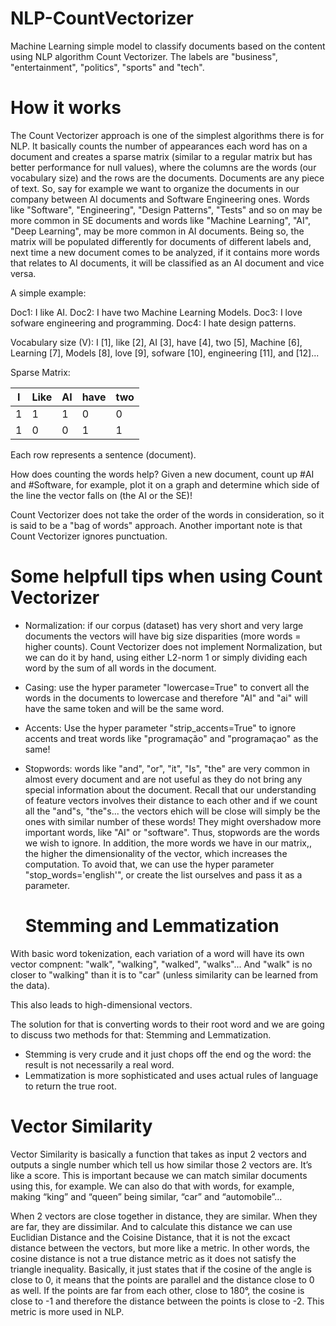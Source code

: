 # NLP-CountVectorizer
Machine Learning simple model to classify documents based on the content using NLP algorithm Count Vectorizer. The labels are "business", "entertainment", "politics", "sports" and "tech".

# How it works

The Count Vectorizer approach is one of the simplest algorithms there is for NLP. It basically counts the number of appearances each word has on a document and creates a sparse matrix (similar to a regular matrix but has better performance for null values), where the columns are the words (our vocabulary size) and the rows are the documents. Documents are any piece of text. So, say for example we want to organize the documents in our company between AI documents and Software Engineering ones. Words like "Software", "Engineering", "Design Patterns", "Tests" and so on may be more common in SE documents and words like "Machine Learning", "AI", "Deep Learning", may be more common in AI documents. Being so, the matrix will be populated differently for documents of different labels and, next time a new document comes to be analyzed, if it contains more words that relates to AI documents, it will be classified as an AI document and vice versa.

A simple example:

Doc1: I like AI. 
Doc2: I have two Machine Learning Models.
Doc3: I love sofware engineering and programming.
Doc4: I hate design patterns.

Vocabulary size (V): I [1], like [2], AI [3], have [4], two [5], Machine [6], Learning [7], Models [8], love [9], sofware [10], engineering [11], and [12]...

Sparse Matrix:

|       I       |      Like     |    AI      |    have    |    two    |
| ------------- | ------------- |------------| -----------| ----------|
|      1        |       1       |     1      |     0      |      0    |
|      1        |       0       |     0      |     1      |      1    | 


Each row represents a sentence (document).

How does counting the words help? Given a new document, count up #AI and #Software, for example, plot it on a graph and determine which side of the line the vector falls on (the AI or the SE)!


Count Vectorizer does not take the order of the words in consideration, so it is said to be a "bag of words" approach. Another important note is that Count Vectorizer ignores punctuation.

# Some helpfull tips when using Count Vectorizer

- Normalization: if our corpus (dataset) has very short and very large documents the vectors will have big size disparities (more words = higher counts). Count Vectorizer does not implement Normalization, but we can do it by hand, using either L2-norm 1 or simply dividing each word by the sum of all words in the document.
- Casing: use the hyper parameter "lowercase=True" to convert all the words in the documents to lowercase and therefore "AI" and "ai" will have the same token and will be the same word.
- Accents: Use the hyper parameter "strip_accents=True" to ignore accents and treat words like "programação" and "programaçao" as the same!
- Stopwords: words like "and", "or", "it", "Is", "the" are very common in almost every document and are not useful as they do not bring any special information about the document. Recall that our understanding of feature vectors involves their distance to each other and if we count all the "and"s, "the"s... the vectors ehich will be close will simply be the ones with similar number of these words! They might overshadow more important words, like "AI" or "software". Thus, stopwords are the words we wish to ignore. In addition, the more words we have in our matrix,, the higher the dimensionality of the vector, which increases the computation. To avoid that, we can use the hyper parameter "stop_words='english'", or create the list ourselves and pass it as a parameter.

  # Stemming and Lemmatization

With basic word tokenization, each variation of a word will have its own vector compnent: "walk", "walking", "walked", "walks"... And "walk" is no closer to "walking" than it is to "car" (unless similarity can be learned from the data).

This also leads to high-dimensional vectors.

The solution for that is converting words to their root word and we are going to discuss two methods for that: Stemming and Lemmatization.

- Stemming is very crude and it just chops off the end og the word: the result is not necessarily a real word.
- Lemmatization is more sophisticated and uses actual rules of language to return the true root.


# Vector Similarity

Vector Similarity is basically a function that takes as input 2 vectors and outputs a single number which tell us how similar those 2 vectors are. It’s like a score.
This is important because we can match similar documents using this, for example. We can also do that with words, for example, making “king” and “queen” being similar, “car” and “automobile”… 

When 2 vectors are close together in distance, they are similar. When they are far, they are dissimilar. And to calculate this distance we can use Euclidian Distance and the Coisine Distance, that it is not the excact distance between the vectors, but more like a metric. In other words, the cosine distance is not a true distance metric as it does not satisfy the triangle inequality. Basically, it just states that if the cosine of the angle is close to 0, it means that the points are parallel and the distance close to 0 as well. If the points are far from each other, close to 180°, the cosine is close to -1 and therefore the distance between the points is close to -2. This metric is more used in NLP.

